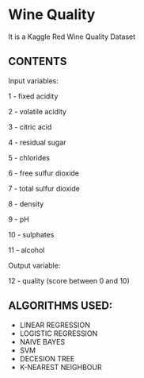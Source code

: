 # Wine Quality
 It is a Kaggle Red Wine Quality Dataset 
 ## CONTENTS
 Input variables:

1 - fixed acidity

2 - volatile acidity

3 - citric acid

4 - residual sugar

5 - chlorides

6 - free sulfur dioxide

7 - total sulfur dioxide

8 - density

9 - pH

10 - sulphates

11 - alcohol

Output variable:

12 - quality (score between 0 and 10)

## ALGORITHMS USED:

* LINEAR REGRESSION
* LOGISTIC REGRESSION
* NAIVE BAYES
* SVM
* DECESION TREE
* K-NEAREST NEIGHBOUR
